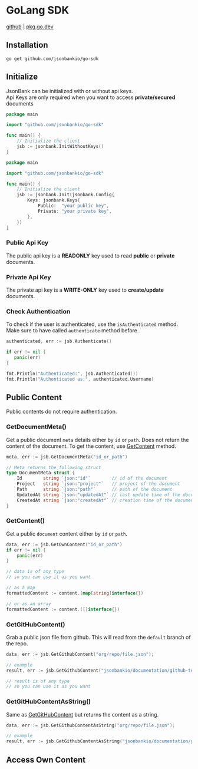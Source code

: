 # GoLang SDK

[github](https://github.com/jsonbankio/go-sdk) | [pkg.go.dev](https://pkg.go.dev/github.com/jsonbankio/go-sdk)

## Installation

```shell
go get github.com/jsonbankio/go-sdk
```

## Initialize

JsonBank can be initialized with or without api keys.
<br>
Api Keys are only required when you want to access **private/secured** documents

<CodeGroup>
  <CodeGroupItem title="Without Api Keys">

```go
package main

import "github.com/jsonbankio/go-sdk"

func main() {
	// Initialize the client
	jsb := jsonbank.InitWithoutKeys()
}
```

  </CodeGroupItem>

  <CodeGroupItem title="With Api Keys" >

```go
package main

import "github.com/jsonbankio/go-sdk"

func main() {
	// Initialize the client
	jsb := jsonbank.Init(jsonbank.Config{
		Keys: jsonbank.Keys{
			Public:  "your public key",
			Private: "your private key",
		},
	})
}
```

  </CodeGroupItem>
</CodeGroup>

### Public Api Key

The public api key is a **READONLY** key used to read **public** or **private** documents.

### Private Api Key

The private api key is a **WRITE-ONLY** key used to **create/update**  documents.

### Check Authentication

To check if the user is authenticated, use the `isAuthenticated` method.
<br> Make sure to have called `authenticate` method before.

```go 
authenticated, err := jsb.Authenticate()

if err != nil {
   panic(err)
}

fmt.Println("Authenticated:", jsb.Authenticated())
fmt.Println("Authenticated as:", authenticated.Username)
```

## Public Content

Public contents do not require authentication.

### GetDocumentMeta()

Get a public document `meta` details either by `id` or `path`.
Does not return the content of the document.
To get the content, use [GetContent](#getcontent) method.

```go
meta, err := jsb.GetDocumentMeta("id_or_path")

// Meta returns the following struct
type DocumentMeta struct {
	Id        string `json:"id"`        // id of the document
	Project   string `json:"project"`   // project of the document
	Path      string `json:"path"`      // path of the document
	UpdatedAt string `json:"updatedAt"` // last update time of the document
	CreatedAt string `json:"createdAt"` // creation time of the document
}
```

### GetContent()

Get a public `document` content either by `id` or `path`.

```go
data, err := jsb.GetOwnContent("id_or_path")
if err != nil {
    panic(err)
}

// data is of any type
// so you can use it as you want

// as a map
formattedContent := content.(map[string]interface{})

// or as an array
formattedContent := content.([]interface{})
```

### GetGitHubContent()

Grab a public json file from github. This will read from the `default` branch of the repo.

```go
data, err := jsb.GetGithubContent("org/repo/file.json");

// example
result, err := jsb.GetGithubContent("jsonbankio/documentation/github-test.json")

// result is of any type
// so you can use it as you want
```

### GetGitHubContentAsString()
Same as [GetGitHubContent](#getgithubcontent) but returns the content as a string.

```go
data, err := jsb.GetGithubContentAsString("org/repo/file.json");

// example
result, err := jsb.GetGithubContentAsString("jsonbankio/documentation/github-test.json")    
```


## Access Own Content